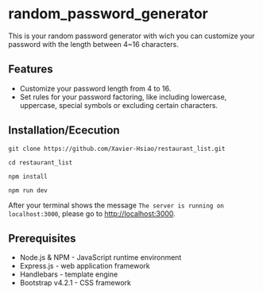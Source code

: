 # random_password_generator
This is your random password generator with wich you can customize your password with the length between 4~16 characters.
## Features
* Customize your password length from 4 to 16.
* Set rules for your password factoring, like including lowercase, uppercase, special symbols or excluding certain characters.
## Installation/Ececution

```
git clone https://github.com/Xavier-Hsiao/restaurant_list.git 
```

```
cd restaurant_list
```

```
npm install
```

```
npm run dev
```

After your terminal shows the message `The server is running on localhost:3000`, please go to [http://localhost:3000](http://localhost:3000).
## Prerequisites
* Node.js & NPM - JavaScript runtime environment
* Express.js - web application framework
* Handlebars - template engine
* Bootstrap v4.2.1 - CSS framework
